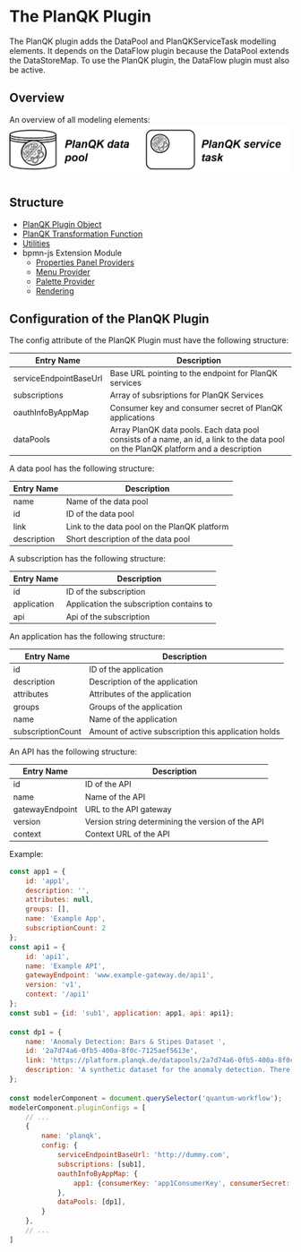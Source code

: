 # The PlanQK Plugin
The PlanQK plugin adds the DataPool and PlanQKServiceTask modelling elements. It depends on the DataFlow plugin because
the DataPool extends the DataStoreMap. To use the PlanQK plugin, the DataFlow plugin must also be active.

## Overview
An overview of all modeling elements:
![PlanQK Overview](PlanQK-Overview.png)

## Structure
- [PlanQK Plugin Object](../../../../components/bpmn-q/modeler-component/extensions/planqk/PlanQKPlugin.js)
- [PlanQK Transformation Function](../../../../components/bpmn-q/modeler-component/extensions/planqk/exec-completion/PlanQKServiceTaskCompletion.js)
- [Utilities](../../../../components/bpmn-q/modeler-component/extensions/planqk/utilities)
- bpmn-js Extension Module
  - [Properties Panel Providers](../../../../components/bpmn-q/modeler-component/extensions/planqk/propeties)
  - [Menu Provider](../../../../components/bpmn-q/modeler-component/extensions/planqk/PlanQKMenuProvider.js)
  - [Palette Provider](../../../../components/bpmn-q/modeler-component/extensions/planqk/PlanQKPaletteProvider.js)
  - [Rendering](../../../../components/bpmn-q/modeler-component/extensions/planqk/PlanQKRenderer.js)

## Configuration of the PlanQK Plugin
The config attribute of the PlanQK Plugin must have the following structure:

| Entry Name | Description                                                                                                                         |
| -------- |-------------------------------------------------------------------------------------------------------------------------------------|
| serviceEndpointBaseUrl | Base URL pointing to the endpoint for PlanQK services                                                                               |
| subscriptions | Array of subsriptions for PlanQK Services                                                                                           |
| oauthInfoByAppMap | Consumer key and consumer secret of PlanQK applications                                                                             |
| dataPools | Array PlanQK data pools. Each data pool consists of a name, an id, a link to the data pool on the PlanQK platform and a description |

A data pool has the following structure:

| Entry Name  | Description                                  |
|-------------|----------------------------------------------|
| name        | Name of the data pool                        |
| id          | ID of the data pool                          |
| link        | Link to the data pool on the PlanQK platform |
| description | Short description of the data pool           |

A subscription has the following structure:

| Entry Name  | Description                              |
|-------------|------------------------------------------|
| id          | ID of the subscription                   |
| application | Application the subscription contains to |
| api         | Api of the subscription                  |

An application has the following structure:

| Entry Name        | Description                                          |
|-------------------|------------------------------------------------------|
| id                | ID of the application                                |
| description       | Description of the application                       |
| attributes        | Attributes of the application                        |
| groups            | Groups of the application                            |
| name              | Name of the application                              |
| subscriptionCount | Amount of active subscription this application holds |

An API has the following structure:

| Entry Name        | Description                                       |
|-------------------|---------------------------------------------------|
| id                | ID of the API                                     |
| name              | Name of the API                                   |
| gatewayEndpoint   | URL to the API gateway                            |
| version           | Version string determining the version of the API |
| context           | Context URL of the API                            |

Example:
```javascript
const app1 = {
    id: 'app1',
    description: '',
    attributes: null,
    groups: [],
    name: 'Example App',
    subscriptionCount: 2
};
const api1 = {
    id: 'api1',
    name: 'Example API',
    gatewayEndpoint: 'www.example-gateway.de/api1',
    version: 'v1',
    context: '/api1'
};
const sub1 = {id: 'sub1', application: app1, api: api1};

const dp1 = {
    name: 'Anomaly Detection: Bars & Stipes Dataset ',
    id: '2a7d74a6-0fb5-400a-8f0c-7125aef5613e',
    link: 'https://platform.planqk.de/datapools/2a7d74a6-0fb5-400a-8f0c-7125aef5613e/',
    description: 'A synthetic dataset for the anomaly detection. There are two version of the dataset, a larger version consisting of 3x3 pixel images of bars and stripes and a small version of 2x2 pixel images. We provide pretrained models for both of these datasets to be used with the AnoGan service.',
};

const modelerComponent = document.querySelector('quantum-workflow');
modelerComponent.pluginConfigs = [
    // ...
    {
        name: 'planqk',
        config: {
            serviceEndpointBaseUrl: 'http://dummy.com',
            subscriptions: [sub1],
            oauthInfoByAppMap: {
                app1: {consumerKey: 'app1ConsumerKey', consumerSecret: 'app1ConsumerSecret'},
            },
            dataPools: [dp1],
        }
    },
    // ...
]
```